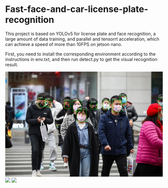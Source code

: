 # Fast-face-and-car-license-plate-recognition
This project is based on YOLOv5 for license plate and face recognition, a large amount of data training, and parallel and tensorrt acceleration, which can achieve a speed of more than 10FPS on jetson nano.

First, you need to install the corresponding environment according to the instructions in env.txt, and then run detect.py to get the visual recognition result.

<img src="https://github.com/pzyqwe/Fast-face-and-car-license-plate-recognition/blob/main/carface/output/1.jpg" width="800px">
<img src="https://github.com/pzyqwe/Fast-face-and-car-license-plate-recognition/blob/main/carface/output/face.jpg" width="800px">
<img src="https://github.com/pzyqwe/Fast-face-and-car-license-plate-recognition/blob/main/carface/output/car.jpg" width="800px">
